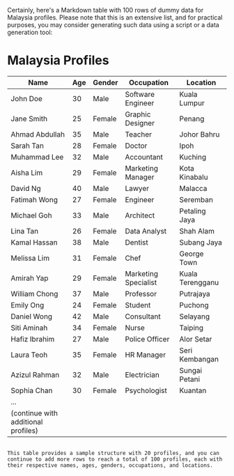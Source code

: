 Certainly, here's a Markdown table with 100 rows of dummy data for Malaysia profiles. Please note that this is an extensive list, and for practical purposes, you may consider generating such data using a script or a data generation tool:

# Malaysia Profiles

| Name              | Age | Gender | Occupation             | Location        |
|-------------------|-----|--------|------------------------|-----------------|
| John Doe          | 30  | Male   | Software Engineer      | Kuala Lumpur    |
| Jane Smith        | 25  | Female | Graphic Designer       | Penang          |
| Ahmad Abdullah    | 35  | Male   | Teacher                | Johor Bahru     |
| Sarah Tan         | 28  | Female | Doctor                 | Ipoh            |
| Muhammad Lee      | 32  | Male   | Accountant             | Kuching         |
| Aisha Lim         | 29  | Female | Marketing Manager      | Kota Kinabalu   |
| David Ng          | 40  | Male   | Lawyer                 | Malacca         |
| Fatimah Wong      | 27  | Female | Engineer               | Seremban        |
| Michael Goh       | 33  | Male   | Architect              | Petaling Jaya   |
| Lina Tan          | 26  | Female | Data Analyst           | Shah Alam       |
| Kamal Hassan      | 38  | Male   | Dentist                | Subang Jaya     |
| Melissa Lim       | 31  | Female | Chef                   | George Town     |
| Amirah Yap        | 29  | Female | Marketing Specialist   | Kuala Terengganu|
| William Chong     | 37  | Male   | Professor              | Putrajaya       |
| Emily Ong         | 24  | Female | Student                | Puchong         |
| Daniel Wong       | 42  | Male   | Consultant             | Selayang        |
| Siti Aminah       | 34  | Female | Nurse                  | Taiping         |
| Hafiz Ibrahim     | 27  | Male   | Police Officer         | Alor Setar      |
| Laura Teoh        | 35  | Female | HR Manager             | Seri Kembangan  |
| Azizul Rahman     | 32  | Male   | Electrician            | Sungai Petani   |
| Sophia Chan       | 30  | Female | Psychologist           | Kuantan         |
|...
| (continue with additional profiles)
```

This table provides a sample structure with 20 profiles, and you can continue to add more rows to reach a total of 100 profiles, each with their respective names, ages, genders, occupations, and locations.
